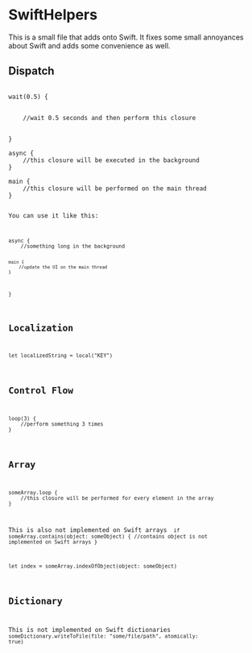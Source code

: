 SwiftHelpers
============

This is a small file that adds onto Swift. It fixes some small annoyances about Swift and adds some convenience as well. 


Dispatch
-------------
<code>
wait(0.5) {
<br />
    //wait 0.5 seconds and then perform this closure
<br />
}
</code>

<code>
async {
    //this closure will be executed in the background
}
</code>

<code>
main {
    //this closure will be performed on the main thread
}

You can use it like this:

<code>
async {
    //something long in the background 

    main {
        //update the UI on the main thread
    }
}
</code>

Localization
-------------

<code>
let localizedString = local("KEY")
</code>

Control Flow
-------------

<code>
loop(3) {
    //perform something 3 times
}
</code>

Array
-------------

<code>
someArray.loop {
    //this closure will be performed for every element in the array
}
</code>

This is also not implemented on Swift arrays
<code>
if someArray.contains(object: someObject) {
    //contains object is not implemented on Swift arrays
}
</code>


<code>
let index = someArray.indexOfObject(object: someObject)
</code>

Dictionary
-------------

This is not implemented on Swift dictionaries
<code>
someDictionary.writeToFile(file: "some/file/path", atomically: true)<br/>
</code>